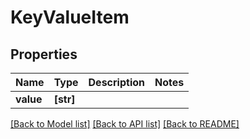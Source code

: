 # KeyValueItem


## Properties
Name | Type | Description | Notes
------------ | ------------- | ------------- | -------------
**value** | **[str]** |  | 

[[Back to Model list]](../README.md#documentation-for-models) [[Back to API list]](../README.md#documentation-for-api-endpoints) [[Back to README]](../README.md)


